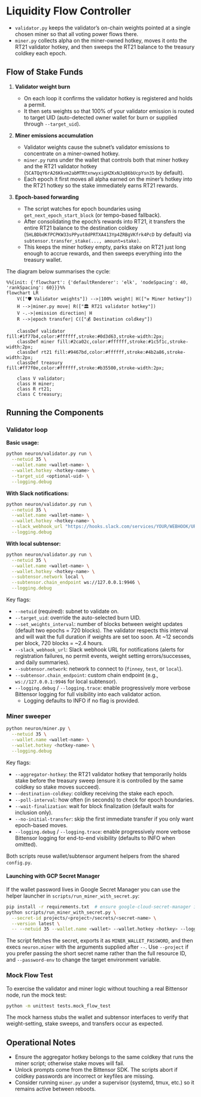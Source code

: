 # Liquidity Flow Controller

- `validator.py` keeps the validator’s on-chain weights pointed at a single chosen miner so that all voting power flows there.
- `miner.py` collects alpha on the miner-owned hotkey, moves it onto the RT21 validator hotkey, and then sweeps the RT21 balance to the treasury coldkey each epoch.

## Flow of Stake Funds

1. **Validator weight burn**  
   - On each loop it confirms the validator hotkey is registered and holds a permit.  
   - It then sets weights so that 100% of your validator emission is routed to target UID (auto-detected owner wallet for burn or supplied through `--target_uid`).

2. **Miner emissions accumulation**  
   - Validator weights cause the subnet’s validator emissions to concentrate on a miner-owned hotkey.  
   - `miner.py` runs under the wallet that controls both that miner hotkey and the RT21 validator hotkey (`5CATQqY6rA26Kkvm2abMTRtxnwyxigHZKxNJq86bUcpYsn35` by default).  
   - Each epoch it first moves all alpha earned on the miner’s hotkey into the RT21 hotkey so the stake immediately earns RT21 rewards.

3. **Epoch-based forwarding**  
   - The script watches for epoch boundaries using `get_next_epoch_start_block` (or tempo-based fallback).  
   - After consolidating the epoch’s rewards into RT21, it transfers the entire RT21 balance to the destination coldkey (`5HLBDbdKfPCPKW33sPPyut8dPRTXA413Yp4ZRBgVKfrk4PcD` by default) via `subtensor.transfer_stake(..., amount=stake)`.  
   - This keeps the miner hotkey empty, parks stake on RT21 just long enough to accrue rewards, and then sweeps everything into the treasury wallet.

The diagram below summarises the cycle:

```mermaid
%%{init: {'flowchart': {'defaultRenderer': 'elk', 'nodeSpacing': 40, 'rankSpacing': 60}}}%%
flowchart LR
    V(["🛡️ Validator weights"]) -->|100% weight| H(["⚒️ Miner hotkey"])
    H -->|miner.py move| R(["🏛️ RT21 validator hotkey"])
    V -.->|emission direction| H
    R -->|epoch transfer| C(["💰 Destination coldkey"])

    classDef validator fill:#1f77b4,color:#ffffff,stroke:#0d3d63,stroke-width:2px;
    classDef miner fill:#2ca02c,color:#ffffff,stroke:#1c5f1c,stroke-width:2px;
    classDef rt21 fill:#9467bd,color:#ffffff,stroke:#4b2a86,stroke-width:2px;
    classDef treasury fill:#ff7f0e,color:#ffffff,stroke:#b35500,stroke-width:2px;

    class V validator;
    class H miner;
    class R rt21;
    class C treasury;
```

## Running the Components

### Validator loop

**Basic usage:**

```bash
python neuron/validator.py run \
  --netuid 35 \
  --wallet.name <wallet-name> \
  --wallet.hotkey <hotkey-name> \
  --target_uid <optional-uid> \
  --logging.debug
```

**With Slack notifications:**

```bash
python neuron/validator.py run \
  --netuid 35 \
  --wallet.name <wallet-name> \
  --wallet.hotkey <hotkey-name> \
  --slack_webhook_url "https://hooks.slack.com/services/YOUR/WEBHOOK/URL" \
  --logging.debug
```

**With local subtensor:**

```bash
python neuron/validator.py run \
  --netuid 35 \
  --wallet.name <wallet-name> \
  --wallet.hotkey <hotkey-name> \
  --subtensor.network local \
  --subtensor.chain_endpoint ws://127.0.0.1:9946 \
  --logging.debug
```

Key flags:

- `--netuid` (required): subnet to validate on.
- `--target_uid`: override the auto-selected burn UID.
- `--set_weights_interval`: number of blocks between weight updates (default two epochs = 720 blocks). The validator respects this interval and will wait the full duration if weights are set too soon. At ~12 seconds per block, 720 blocks = ~2.4 hours.
- `--slack_webhook_url`: Slack webhook URL for notifications (alerts for registration failures, no permit events, weight setting errors/successes, and daily summaries).
- `--subtensor.network`: network to connect to (`finney`, `test`, or `local`).
- `--subtensor.chain_endpoint`: custom chain endpoint (e.g., `ws://127.0.0.1:9946` for local subtensor).
- `--logging.debug` / `--logging.trace`: enable progressively more verbose Bittensor logging for full visibility into each validator action.
  - Logging defaults to INFO if no flag is provided.

### Miner sweeper

```bash
python neuron/miner.py \
  --netuid 35 \
  --wallet.name <wallet-name> \
  --wallet.hotkey <hotkey-name> \
  --logging.debug
```

Key flags:

- `--aggregator-hotkey`: the RT21 validator hotkey that temporarily holds stake before the treasury sweep (ensure it is controlled by the same coldkey so stake moves succeed).
- `--destination-coldkey`: coldkey receiving the stake each epoch.
- `--poll-interval`: how often (in seconds) to check for epoch boundaries.
- `--wait-finalization`: wait for block finalization (default waits for inclusion only).
- `--no-initial-transfer`: skip the first immediate transfer if you only want epoch-based moves.
- `--logging.debug` / `--logging.trace`: enable progressively more verbose Bittensor logging for end-to-end visibility (defaults to INFO when omitted).

Both scripts reuse wallet/subtensor argument helpers from the shared `config.py`.

#### Launching with GCP Secret Manager

If the wallet password lives in Google Secret Manager you can use the helper launcher in `scripts/run_miner_with_secret.py`:

```bash
pip install -r requirements.txt  # ensure google-cloud-secret-manager is available
python scripts/run_miner_with_secret.py \
  --secret-id projects/<project>/secrets/<secret-name> \
  --version latest \
  -- --netuid 35 --wallet.name <wallet> --wallet.hotkey <hotkey> --logging.debug
```

The script fetches the secret, exports it as `MINER_WALLET_PASSWORD`, and then execs `neuron.miner` with the arguments supplied after `--`. Use `--project` if you prefer passing the short secret name rather than the full resource ID, and `--password-env` to change the target environment variable.

### Mock Flow Test

To exercise the validator and miner logic without touching a real Bittensor node, run the mock test:

```bash
python -m unittest tests.mock_flow_test
```

The mock harness stubs the wallet and subtensor interfaces to verify that weight-setting, stake sweeps, and transfers occur as expected.

## Operational Notes

- Ensure the aggregator hotkey belongs to the same coldkey that runs the miner script; otherwise stake moves will fail.
- Unlock prompts come from the Bittensor SDK. The scripts abort if coldkey passwords are incorrect or keyfiles are missing.
- Consider running `miner.py` under a supervisor (systemd, tmux, etc.) so it remains active between reboots.
